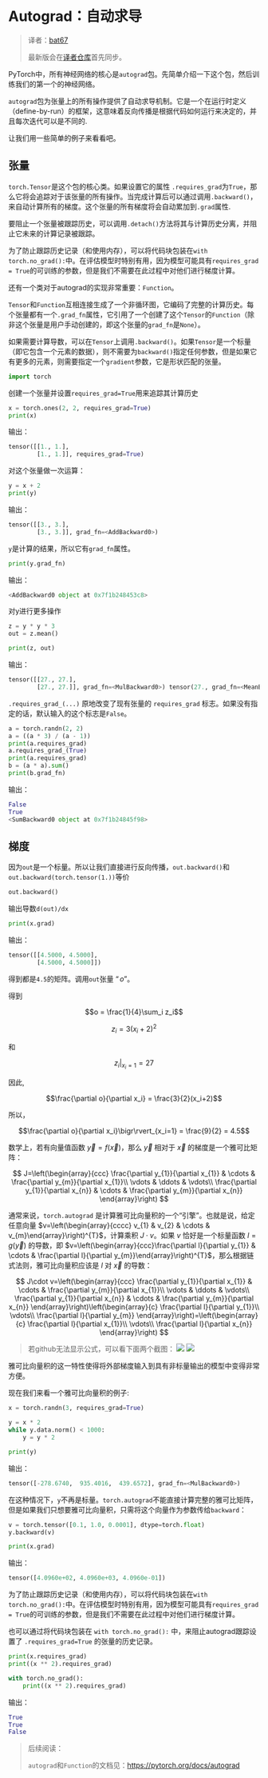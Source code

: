 # Autograd：自动求导

> 译者：[bat67](https://github.com/bat67)
> 
> 最新版会在[译者仓库](https://github.com/bat67/Deep-Learning-with-PyTorch-A-60-Minute-Blitz-cn)首先同步。

PyTorch中，所有神经网络的核心是`autograd`包。先简单介绍一下这个包，然后训练我们的第一个的神经网络。

`autograd`包为张量上的所有操作提供了自动求导机制。它是一个在运行时定义（define-by-run）的框架，这意味着反向传播是根据代码如何运行来决定的，并且每次迭代可以是不同的.

让我们用一些简单的例子来看看吧。

## 张量

`torch.Tensor`是这个包的核心类。如果设置它的属性 `.requires_grad`为`True`，那么它将会追踪对于该张量的所有操作。当完成计算后可以通过调用`.backward()`，来自动计算所有的梯度。这个张量的所有梯度将会自动累加到`.grad`属性.

要阻止一个张量被跟踪历史，可以调用`.detach()`方法将其与计算历史分离，并阻止它未来的计算记录被跟踪。

为了防止跟踪历史记录（和使用内存），可以将代码块包装在`with torch.no_grad():`中。在评估模型时特别有用，因为模型可能具有`requires_grad = True`的可训练的参数，但是我们不需要在此过程中对他们进行梯度计算。

还有一个类对于autograd的实现非常重要：`Function`。

`Tensor`和`Function`互相连接生成了一个非循环图，它编码了完整的计算历史。每个张量都有一个`.grad_fn`属性，它引用了一个创建了这个`Tensor`的`Function`（除非这个张量是用户手动创建的，即这个张量的`grad_fn`是`None`）。

如果需要计算导数，可以在`Tensor`上调用`.backward()`。如果`Tensor`是一个标量（即它包含一个元素的数据），则不需要为`backward()`指定任何参数，但是如果它有更多的元素，则需要指定一个`gradient`参数，它是形状匹配的张量。


```python
import torch
```

创建一个张量并设置`requires_grad=True`用来追踪其计算历史

```python
x = torch.ones(2, 2, requires_grad=True)
print(x)
```

输出：

```python
tensor([[1., 1.],
        [1., 1.]], requires_grad=True)
```

对这个张量做一次运算：

```python
y = x + 2
print(y)
```

输出：

```python
tensor([[3., 3.],
        [3., 3.]], grad_fn=<AddBackward0>)
```

`y`是计算的结果，所以它有`grad_fn`属性。

```python
print(y.grad_fn)
```

输出：

```python
<AddBackward0 object at 0x7f1b248453c8>
```

对y进行更多操作

```python
z = y * y * 3
out = z.mean()

print(z, out)
```

输出：

```python
tensor([[27., 27.],
        [27., 27.]], grad_fn=<MulBackward0>) tensor(27., grad_fn=<MeanBackward0>)
```

`.requires_grad_(...)` 原地改变了现有张量的 `requires_grad` 标志。如果没有指定的话，默认输入的这个标志是`False`。

```python
a = torch.randn(2, 2)
a = ((a * 3) / (a - 1))
print(a.requires_grad)
a.requires_grad_(True)
print(a.requires_grad)
b = (a * a).sum()
print(b.grad_fn)
```

输出：

```python
False
True
<SumBackward0 object at 0x7f1b24845f98>
```

## 梯度

因为`out`是一个标量。所以让我们直接进行反向传播，`out.backward()`和`out.backward(torch.tensor(1.))`等价

```python
out.backward()
```

输出导数`d(out)/dx`

```python
print(x.grad)
```

输出：

```python
tensor([[4.5000, 4.5000],
        [4.5000, 4.5000]])
```

得到都是`4.5`的矩阵。调用`out`张量 $“o”$。

得到 

$$o = \frac{1}{4}\sum_i z_i$$

$$z_i = 3(x_i+2)^2$$

和

$$z_i\bigr\rvert_{x_i=1} = 27$$

因此,

$$\frac{\partial o}{\partial x_i} = \frac{3}{2}(x_i+2)$$

所以，

$$\frac{\partial o}{\partial x_i}\bigr\rvert_{x_i=1} = \frac{9}{2} = 4.5$$

数学上，若有向量值函数 $\vec{y}=f(\vec{x})$，那么 $\vec{y}$ 相对于 $\vec{x}$ 的梯度是一个雅可比矩阵：

$$
J=\left(\begin{array}{ccc}
   \frac{\partial y_{1}}{\partial x_{1}} & \cdots & \frac{\partial y_{m}}{\partial x_{1}}\\
   \vdots & \ddots & \vdots\\
   \frac{\partial y_{1}}{\partial x_{n}} & \cdots & \frac{\partial y_{m}}{\partial x_{n}}
   \end{array}\right)
$$

通常来说，`torch.autograd` 是计算雅可比向量积的一个“引擎”。也就是说，给定任意向量 $v=\left(\begin{array}{cccc} v_{1} & v_{2} & \cdots & v_{m}\end{array}\right)^{T}$，计算乘积 $J\cdot v$。如果 $v$ 恰好是一个标量函数 $l=g\left(\vec{y}\right)$ 的导数，即 $v=\left(\begin{array}{ccc}\frac{\partial l}{\partial y_{1}} & \cdots & \frac{\partial l}{\partial y_{m}}\end{array}\right)^{T}$，那么根据链式法则，雅可比向量积应该是 $l$ 对 $\vec{x}$ 的导数：

$$
J\cdot v=\left(\begin{array}{ccc}
   \frac{\partial y_{1}}{\partial x_{1}} & \cdots & \frac{\partial y_{m}}{\partial x_{1}}\\
   \vdots & \ddots & \vdots\\
   \frac{\partial y_{1}}{\partial x_{n}} & \cdots & \frac{\partial y_{m}}{\partial x_{n}}
   \end{array}\right)\left(\begin{array}{c}
   \frac{\partial l}{\partial y_{1}}\\
   \vdots\\
   \frac{\partial l}{\partial y_{m}}
   \end{array}\right)=\left(\begin{array}{c}
   \frac{\partial l}{\partial x_{1}}\\
   \vdots\\
   \frac{\partial l}{\partial x_{n}}
   \end{array}\right)
$$

> 若github无法显示公式，可以看下面两个截图：
![](./img/math1.jpg)
![](./img/math2.jpg)


雅可比向量积的这一特性使得将外部梯度输入到具有非标量输出的模型中变得非常方便。

现在我们来看一个雅可比向量积的例子:

```python
x = torch.randn(3, requires_grad=True)

y = x * 2
while y.data.norm() < 1000:
    y = y * 2

print(y)
```

输出：

```python
tensor([-278.6740,  935.4016,  439.6572], grad_fn=<MulBackward0>)
```

在这种情况下，`y`不再是标量。`torch.autograd`不能直接计算完整的雅可比矩阵，但是如果我们只想要雅可比向量积，只需将这个向量作为参数传给`backward`：


```python
v = torch.tensor([0.1, 1.0, 0.0001], dtype=torch.float)
y.backward(v)

print(x.grad)
```

输出：

```python
tensor([4.0960e+02, 4.0960e+03, 4.0960e-01])
```

为了防止跟踪历史记录（和使用内存），可以将代码块包装在`with torch.no_grad():`中。在评估模型时特别有用，因为模型可能具有`requires_grad = True`的可训练的参数，但是我们不需要在此过程中对他们进行梯度计算。

也可以通过将代码块包装在 `with torch.no_grad():` 中，来阻止autograd跟踪设置了 `.requires_grad=True` 的张量的历史记录。


```python
print(x.requires_grad)
print((x ** 2).requires_grad)

with torch.no_grad():
    print((x ** 2).requires_grad)
```

输出：

```python
True
True
False
```

> 后续阅读：
> 
> `autograd`和`Function`的文档见：https://pytorch.org/docs/autograd
